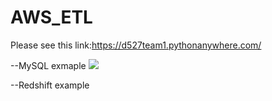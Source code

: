# AWS_ETL
Please see this link:https://d527team1.pythonanywhere.com/

--MySQL exmaple 
![](MySQL-exmaple.png)

--Redshift example 
